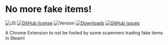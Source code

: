 # No more fake items!

![JS](https://img.shields.io/badge/language-Javascript-9B599A.svg?style=flat-square)
[![GitHub license](https://img.shields.io/badge/license-MIT-blue.svg?style=flat-square)](https://raw.githubusercontent.com/LambdAurora/no_more_fake_items/master/LICENSE)
![Version](https://img.shields.io/badge/version-1.0.0-blue.svg?style=flat-square)
[![Downloads](https://img.shields.io/github/downloads/LambdAurora/no_more_fake_items/latest/total.svg?style=flat-square)](https://github.com/LambdAurora/no_more_fake_items/releases)
[![GitHub issues](https://img.shields.io/github/issues/LambdAurora/no_more_fake_items.svg?style=flat-square)](https://github.com/LambdAurora/no_more_fake_items/issues)

A Chrome Extension to not be fooled by some scammers trading fake items in Steam!
